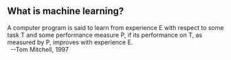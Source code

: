 ## What is machine learning?

  A computer program is said to learn from experience E with respect to some task T and some performance measure P, if its performance on T, as measured by P, improves with experience E.  
                                               &nbsp; --Tom Mitchell, 1997
 
                                                
